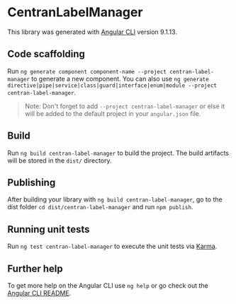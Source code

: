# CentranLabelManager

This library was generated with [Angular CLI](https://github.com/angular/angular-cli) version 9.1.13.

## Code scaffolding

Run `ng generate component component-name --project centran-label-manager` to generate a new component. You can also use `ng generate directive|pipe|service|class|guard|interface|enum|module --project centran-label-manager`.
> Note: Don't forget to add `--project centran-label-manager` or else it will be added to the default project in your `angular.json` file. 

## Build

Run `ng build centran-label-manager` to build the project. The build artifacts will be stored in the `dist/` directory.

## Publishing

After building your library with `ng build centran-label-manager`, go to the dist folder `cd dist/centran-label-manager` and run `npm publish`.

## Running unit tests

Run `ng test centran-label-manager` to execute the unit tests via [Karma](https://karma-runner.github.io).

## Further help

To get more help on the Angular CLI use `ng help` or go check out the [Angular CLI README](https://github.com/angular/angular-cli/blob/master/README.md).
